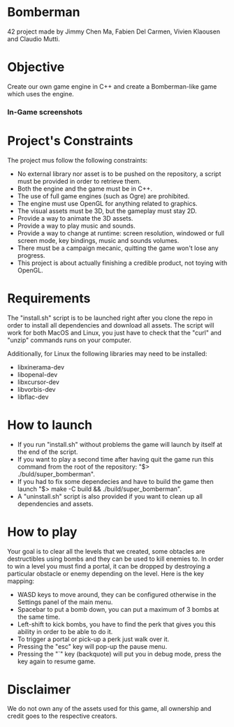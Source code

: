 # Bomberman
42 project made by Jimmy Chen Ma, Fabien Del Carmen, Vivien Klaousen and Claudio Mutti.

# Objective
Create our own game engine in C++ and create a Bomberman-like game which uses the engine.

### In-Game screenshots


# Project's Constraints
The project mus follow the following constraints:
- No external library nor asset is to be pushed on the repository, a script must be provided in order to retrieve them.
- Both the engine and the game must be in C++.
- The use of full game engines (such as Ogre) are prohibited.
- The engine must use OpenGL for anything related to graphics.
- The visual assets must be 3D, but the gameplay must stay 2D.
- Provide a way to animate the 3D assets.
- Provide a way to play music and sounds.
- Provide a way to change at runtime: screen resolution, windowed or full screen mode, key bindings, music and sounds volumes.
- There must be a campaign mecanic, quitting the game won't lose any progress.
- This project is about actually finishing a credible product, not toying with OpenGL.

# Requirements
The "install.sh" script is to be launched right after you clone the repo in order to install all dependencies and download all assets.
The script will work for both MacOS and Linux, you just have to check that the "curl" and "unzip" commands runs on your computer.

Additionally, for Linux the following libraries may need to be installed:
* libxinerama-dev
* libopenal-dev
* libxcursor-dev
* libvorbis-dev
* libflac-dev

# How to launch
- If you run "install.sh" without problems the game will launch by itself at the end of the script.
- If you want to play a second time after having quit the game run this command from the root of the repository: "$> ./buld/super_bomberman".
- If you had to fix some dependecies and have to build the game then launch "$> make -C build  && ./build/super_bomberman".
- A "uninstall.sh" script is also provided if you want to clean up all dependencies and assets.

# How to play
Your goal is to clear all the levels that we created, some obtacles are destructibles using bombs and they can be used to kill enemies to. In order to win a level you must find a portal, it can be dropped by destroying a particular obstacle or enemy depending on the level.
Here is the key mapping:
- WASD keys to move around, they can be configured otherwise in the Settings panel of the main menu.
- Spacebar to put a bomb down, you can put a maximum of 3 bombs at the same time.
- Left-shift to kick bombs, you have to find the perk that gives you this ability in order to be able to do it.
- To trigger a portal or pick-up a perk just walk over it.
- Pressing the "esc" key will pop-up the pause menu.
- Pressing the "\`" key (backquote) will put you in debug mode, press the key again to resume game.

# Disclaimer
We do not own any of the assets used for this game, all ownership and credit goes to the respective creators.

